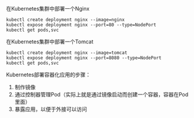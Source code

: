 在Kubernetes集群中部署一个Nginx

```shell
kubectl create deployment nginx --image=nginx
kubectl expose deployment nginx --port=80 --type=NodePort
kubectl get pods,svc
```

在Kubernetes集群中部署一个Tomcat

```shell
kubectl create deployment nginx --image=tomcat
kubectl expose deployment nginx --port=8080 --type=NodePort
kubectl get pods,svc

```

Kubernetes部署容器化应用的步骤：

1. 制作镜像
2. 通过控制器管理Pod（实际上就是通过镜像启动而创建一个容器，容器在Pod里面）
3. 暴露应用，以便于外接可以访问

